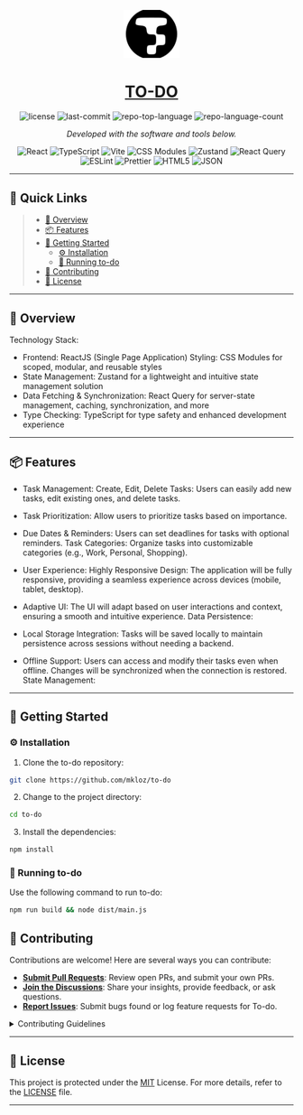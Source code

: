 <p align="center">
  <img src="./public/favicon-light.svg" width="100" />
</p>
<p align="center">
    <h1 align="center"><a href="https://to-do.mkloz.online">TO-DO</a></h1>
</p>
<p align="center">
	<img src="https://img.shields.io/github/license/mkloz/to-do?style=flat&color=0080ff" alt="license">
	<img src="https://img.shields.io/github/last-commit/mkloz/to-do?style=flat&logo=git&logoColor=white&color=0080ff" alt="last-commit">
	<img src="https://img.shields.io/github/languages/top/mkloz/to-do?style=flat&color=0080ff" alt="repo-top-language">
	<img src="https://img.shields.io/github/languages/count/mkloz/to-do?style=flat&color=0080ff" alt="repo-language-count">
<p>
<p align="center">
		<em>Developed with the software and tools below.</em>
</p>
<p align="center">
	<img src="https://img.shields.io/badge/React-61DAFB.svg?style=flat&logo=React&logoColor=black" alt="React">
	<img src="https://img.shields.io/badge/TypeScript-3178C6.svg?style=flat&logo=TypeScript&logoColor=white" alt="TypeScript">
	<img src="https://img.shields.io/badge/Vite-646CFF.svg?style=flat&logo=Vite&logoColor=white" alt="Vite">
	<img src="https://img.shields.io/badge/CSS%20Modules-000000.svg?style=flat&logo=cssmodules&logoColor=white" alt="CSS Modules">
	<img src="https://img.shields.io/badge/Zustand-463AA3.svg?style=flat&logo=Zustand&logoColor=white" alt="Zustand">
	<img src="https://img.shields.io/badge/React%20Query-FF4154.svg?style=flat&logo=reactquery&logoColor=white" alt="React Query">
	<img src="https://img.shields.io/badge/ESLint-4B32C3.svg?style=flat&logo=ESLint&logoColor=white" alt="ESLint">
	<img src="https://img.shields.io/badge/Prettier-F7B93E.svg?style=flat&logo=Prettier&logoColor=black" alt="Prettier">
	<img src="https://img.shields.io/badge/HTML5-E34F26.svg?style=flat&logo=HTML5&logoColor=white" alt="HTML5">
	<img src="https://img.shields.io/badge/JSON-000000.svg?style=flat&logo=JSON&logoColor=white" alt="JSON">
</p>
<hr>

## 🔗 Quick Links

> - [📍 Overview](#-overview)
> - [📦 Features](#-features)
> - [🚀 Getting Started](#-getting-started)
>   - [⚙️ Installation](#️-installation)
>   - [🤖 Running to-do](#-running-to-do)
> - [🤝 Contributing](#-contributing)
> - [📄 License](#-license)

---

## 📍 Overview

Technology Stack:

- Frontend: ReactJS (Single Page Application)
  Styling: CSS Modules for scoped, modular, and reusable styles
- State Management: Zustand for a lightweight and intuitive state management solution
- Data Fetching & Synchronization: React Query for server-state management, caching, synchronization, and more
- Type Checking: TypeScript for type safety and enhanced development experience

---

## 📦 Features

- Task Management:
  Create, Edit, Delete Tasks: Users can easily add new tasks, edit existing ones, and delete tasks.
- Task Prioritization:
  Allow users to prioritize tasks based on importance.
- Due Dates & Reminders: Users can set deadlines for tasks with optional reminders.
  Task Categories: Organize tasks into customizable categories (e.g., Work, Personal, Shopping).
- User Experience:
  Highly Responsive Design: The application will be fully responsive, providing a seamless experience across devices (mobile, tablet, desktop).
- Adaptive UI: The UI will adapt based on user interactions and context, ensuring a smooth and intuitive experience.
  Data Persistence:

- Local Storage Integration: Tasks will be saved locally to maintain persistence across sessions without needing a backend.
- Offline Support: Users can access and modify their tasks even when offline. Changes will be synchronized when the connection is restored.
  State Management:

---

## 🚀 Getting Started

### ⚙️ Installation

1. Clone the to-do repository:

```sh
git clone https://github.com/mkloz/to-do
```

2. Change to the project directory:

```sh
cd to-do
```

3. Install the dependencies:

```sh
npm install
```

### 🤖 Running to-do

Use the following command to run to-do:

```sh
npm run build && node dist/main.js
```

## 🤝 Contributing

Contributions are welcome! Here are several ways you can contribute:

- **[Submit Pull Requests](https://github.com/mkloz/to-do/blob/main/CONTRIBUTING.md)**: Review open PRs, and submit your own PRs.
- **[Join the Discussions](https://github.com/mkloz/to-do/discussions)**: Share your insights, provide feedback, or ask questions.
- **[Report Issues](https://github.com/mkloz/to-do/issues)**: Submit bugs found or log feature requests for To-do.

<details closed>
    <summary>Contributing Guidelines</summary>

1. **Fork the Repository**: Start by forking the project repository to your GitHub account.
2. **Clone Locally**: Clone the forked repository to your local machine using a Git client.
   ```sh
   git clone https://github.com/mkloz/to-do
   ```
3. **Create a New Branch**: Always work on a new branch, giving it a descriptive name.
   ```sh
   git checkout -b new-feature-x
   ```
4. **Make Your Changes**: Develop and test your changes locally.
5. **Commit Your Changes**: Commit with a clear message describing your updates.
   ```sh
   git commit -m 'Implemented new feature x.'
   ```
6. **Push to GitHub**: Push the changes to your forked repository.
   ```sh
   git push origin new-feature-x
   ```
7. **Submit a Pull Request**: Create a PR against the original project repository. Clearly describe the changes and their motivations.

Once your PR is reviewed and approved, it will be merged into the main branch.

</details>

---

## 📄 License

This project is protected under the [MIT](https://choosealicense.com/licenses/mit) License. For more details, refer to the [LICENSE](./LICENSE) file.

---
